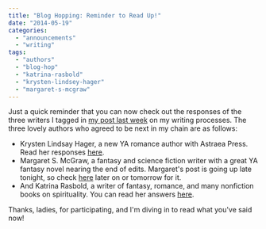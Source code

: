 ```yaml
---
title: "Blog Hopping: Reminder to Read Up!"
date: "2014-05-19"
categories:
  - "announcements"
  - "writing"
tags:
  - "authors"
  - "blog-hop"
  - "katrina-rasbold"
  - "krysten-lindsey-hager"
  - "margaret-s-mcgraw"
---
```


Just a quick reminder that you can now check out the responses of the three writers I tagged in [my post last week](/blog/2014/05/blog-hopping-today/ "Blog Hopping") on my writing processes. The three lovely authors who agreed to be next in my chain are as follows:

- Krysten Lindsay Hager, a new YA romance author with Astraea Press. Read her responses [here](http://www.krystenlindsay.com/blog).
- Margaret S. McGraw, a fantasy and science fiction writer with a great YA fantasy novel nearing the end of edits. Margaret's post is going up late tonight, so check [here](http://margaretsmcgraw.blogspot.com/) later on or tomorrow for it.
- And Katrina Rasbold, a writer of fantasy, romance, and many nonfiction books on spirituality. You can read her answers [here](http://katrinarasbold.com/?p=550).

Thanks, ladies, for participating, and I'm diving in to read what you've said now!
